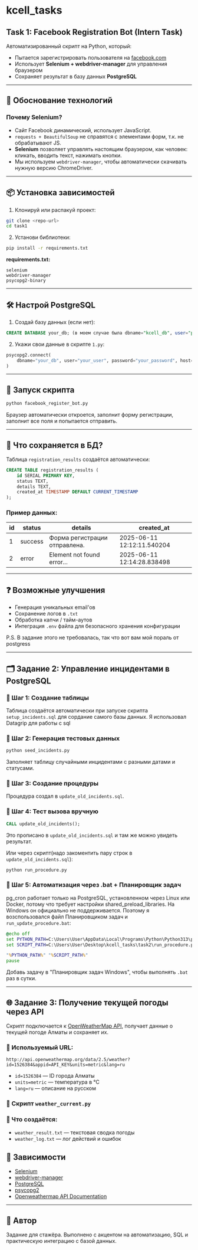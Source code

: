 # kcell_tasks


## Task 1: Facebook Registration Bot (Intern Task)

Автоматизированный скрипт на Python, который:

* Пытается зарегистрировать пользователя на [facebook.com](https://facebook.com)
* Использует **Selenium + webdriver-manager** для управления браузером
* Сохраняет результат в базу данных **PostgreSQL**

---

## 🧠 Обоснование технологий

### Почему **Selenium**?

* Сайт Facebook динамический, использует JavaScript.
* `requests + BeautifulSoup` не справятся с элементами форм, т.к. не обрабатывают JS.
* **Selenium** позволяет управлять настоящим браузером, как человек: кликать, вводить текст, нажимать кнопки.
* Мы используем `webdriver-manager`, чтобы автоматически скачивать нужную версию ChromeDriver.

---

## 📦 Установка зависимостей

1. Клонируй или распакуй проект:

```bash
git clone <repo-url>
cd task1
```

2. Установи библиотеки:

```bash
pip install -r requirements.txt
```

**requirements.txt:**

```
selenium
webdriver-manager
psycopg2-binary
```

---

## 🛠 Настрой PostgreSQL

1. Создай базу данных (если нет):

```sql
CREATE DATABASE your_db; (в моем случае была dbname="kcell_db", user="postgres", password="kurama_0723", host="localhost", port="5432")
```

2. Укажи свои данные в скрипте `1.py`:

```python
psycopg2.connect(
    dbname="your_db", user="your_user", password="your_password", host="localhost", port="5432"
)
```

---

## 🚀 Запуск скрипта

```bash
python facebook_register_bot.py
```

Браузер автоматически откроется, заполнит форму регистрации, заполнит все поля и попытается отправить.

---

## 💾 Что сохраняется в БД?

Таблица `registration_results` создаётся автоматически:

```sql
CREATE TABLE registration_results (
    id SERIAL PRIMARY KEY,
    status TEXT,
    details TEXT,
    created_at TIMESTAMP DEFAULT CURRENT_TIMESTAMP
);
```

### Пример данных:

| id | status  | details                       | created\_at         |
| -- | ------- | ----------------------------- | ------------------- |
| 1  | success | Форма регистрации отправлена. | 2025-06-11 12:12:11.540204 |
| 2  | error   | Element not found error...    | 2025-06-11 12:14:28.838498 |

---

## ❓ Возможные улучшения

* Генерация уникальных email'ов
* Сохранение логов в `.txt`
* Обработка капчи / тайм-аутов
* Интеграция `.env` файла для безопасного хранения конфигурации

P.S. В задание этого не требовалась, так что вот вам мой пораль от postgress

---

## 🗂 Задание 2: Управление инцидентами в PostgreSQL

### 🔹 Шаг 1: Создание таблицы

Таблица создаётся автоматически при запуске скрипта `setup_incidents.sql` для cоpдание самого базы данных. Я использовал Datagrip для работы с sql 

### 🔹 Шаг 2: Генерация тестовых данных

```bash
python seed_incidents.py
```

Заполняет таблицу случайными инцидентами с разными датами и статусами.

### 🔹 Шаг 3: Создание процедуры

Процедура создал в  `update_old_incidents.sql`.

### 🔹 Шаг 4: Тест вызова вручную

```sql
CALL update_old_incidents();
```

Это прописано в `update_old_incidents.sql` и там же можно увидеть результат.

Или через скрипт(надо закоментить пару строк в `update_old_incidents.sql`):

```bash
python run_procedure.py
```

### 🔹 Шаг 5: Автоматизация через .bat + Планировщик задач

pg_cron работает только на PostgreSQL, установленном через Linux или Docker, потому что требует настройки shared_preload_libraries. На Windows он официально не поддерживается. Поэтому я возспользовался файл Планировщиком задач и `run_update_procedure.bat`:

```bat
@echo off
set PYTHON_PATH=C:\Users\User\AppData\Local\Programs\Python\Python313\python.exe
set SCRIPT_PATH=C:\Users\User\Desktop\kcell_tasks\task2\run_procedure.py

"%PYTHON_PATH%" "%SCRIPT_PATH%"
pause
```

Добавь задачу в "Планировщик задач Windows", чтобы выполнять `.bat` раз в сутки.

---

## 🌐 Задание 3: Получение текущей погоды через API

Скрипт подключается к [OpenWeatherMap API](https://openweathermap.org/current), получает данные о текущей погоде Алматы и сохраняет их.

### 🔹 Используемый URL:

```http
http://api.openweathermap.org/data/2.5/weather?id=1526384&appid=API_KEY&units=metric&lang=ru
```

* `id=1526384` — ID города Алматы
* `units=metric` — температура в °C
* `lang=ru` — описание на русском

### 🔹 Скрипт `weather_current.py`

### 🔹 Что создаётся:

* `weather_result.txt` — текстовая сводка погоды
* `weather_log.txt` — лог действий и ошибок


## 📌 Зависимости

* [Selenium](https://www.selenium.dev/)
* [webdriver-manager](https://github.com/SergeyPirogov/webdriver_manager)
* [PostgreSQL](https://www.postgresql.org/)
* [psycopg2](https://www.psycopg.org/)
* [Openweathermap API Documentation](https://openweathermap.org/api/one-call-api#data)

---

## 📌 Автор

Задание для стажёра. Выполнено с акцентом на автоматизацию, SQL и практическую интеграцию с базой данных.
